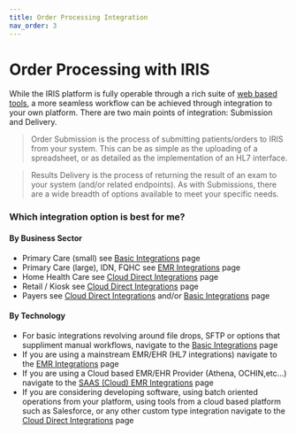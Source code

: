 ```yaml
---
title: Order Processing Integration
nav_order: 3
---
```


# Order Processing with IRIS

While the IRIS platform is fully operable through a rich suite of <a href="https://portal.retinalscreenings.com">web based tools</a>, a more seamless workflow can be achieved through integration to your own platform. There are two main points of integration: Submission and Delivery.

> Order Submission is the process of submitting patients/orders to IRIS from your system.  This can be as simple as the uploading of a spreadsheet, or as detailed as the implementation of an HL7 interface.  

> Results Delivery is the process of returning the result of an exam to your system (and/or related endpoints).  As with Submissions, there are a wide breadth of options available to meet your specific needs.

### Which integration option is best for me?

#### By Business Sector 


- Primary Care (small) see [Basic Integrations](/IntegrationDocumentation/docs/integration/BasicIntegrations) page
- Primary Care (large), IDN, FQHC see [EMR Integrations](/IntegrationDocumentation/docs/integration/EMRIntegrations) page
- Home Health Care see [Cloud Direct Integrations](/IntegrationDocumentation/docs/integration/CloudDirect) page
- Retail / Kiosk see [Cloud Direct Integrations](/IntegrationDocumentation/docs/integration/CloudDirect) page
- Payers see [Cloud Direct Integrations](/IntegrationDocumentation/docs/integration/CloudDirect) and/or [Basic Integrations](/IntegrationDocumentation/docs/integration/BasicIntegrations) page

#### By Technology 

- For basic integrations revolving around file drops, SFTP or options that suppliment manual workflows, navigate to the [Basic Integrations](/IntegrationDocumentation/docs/integration/BasicIntegrations) page
- If you are using a mainstream EMR/EHR (HL7 integrations) navigate to the [EMR Integrations](/IntegrationDocumentation/docs/integration/EMRIntegrations) page
- If you are using a Cloud based EMR/EHR Provider (Athena, OCHIN,etc...) navigate to the [SAAS (Cloud) EMR Integrations](/IntegrationDocumentation/docs/integration/IRISEMRCloudProviders) page
- If you are considering developing software, using batch oriented operations from your platform, using tools from a cloud based platform such as Salesforce, or any other custom type integration navigate to the [Cloud Direct Integrations](/IntegrationDocumentation/docs/integration/CloudDirect) page